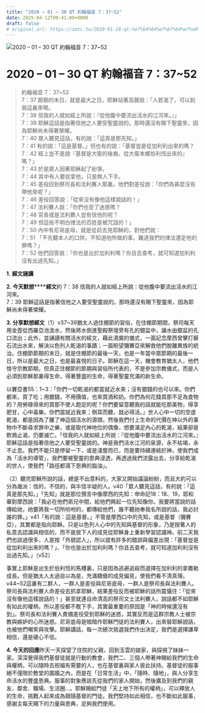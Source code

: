 ```yaml
---
title: "2020 – 01 – 30 QT 約翰福音 7：37~52"
date: 2025-04-12T00:41:09+0800
draft: false
# original_url: https://cmtc.tw/2020-01-28-qt-%e7%b4%84%e7%bf%b0%e7%a6%8f%e9%9f%b3-7%ef%bc%9a1424
---
```


![2020 – 01 – 30 QT 約翰福音 7：37\~52](/images/qt.jpg   "2020 – 01 – 30 QT 約翰福音 7：37\~52")

# 2020 – 01 – 30 QT 約翰福音 7：37\~52

> 約翰福音 7：37\~52  
> 7：37 節期的末日，就是最大之日，耶穌站著高聲說：「人若渴了，可以到我這裏來喝。  
> 7：38 信我的人就如經上所說：『從他腹中要流出活水的江河來。』」  
> 7：39 耶穌這話是指著信他之人要受聖靈說的。那時還沒有賜下聖靈來，因為耶穌尚未得著榮耀。  
> 7：40 眾人聽見這話，有的說：「這真是那先知。」  
> 7：41 有的說：「這是基督。」但也有的說：「基督豈是從加利利出來的嗎？  
> 7：42 經上豈不是說『基督是大衛的後裔，從大衛本鄉伯利恆出來的』嗎？」  
> 7：43 於是眾人因著耶穌起了紛爭。  
> 7：44 其中有人要捉拿他，只是無人下手。  
> 7：45 差役回到祭司長和法利賽人那裏。他們對差役說：「你們為甚麼沒有帶他來呢？」  
> 7：46 差役回答說：「從來沒有像他這樣說話的！」  
> 7：47 法利賽人說：「你們也受了迷惑嗎？  
> 7：48 官長或是法利賽人豈有信他的呢？  
> 7：49 但這些不明白律法的百姓是被咒詛的！」  
> 7：50 內中有尼哥底母，就是從前去見耶穌的，對他們說：  
> 7：51 「不先聽本人的口供，不知道他所做的事，難道我們的律法還定他的罪嗎？」  
> 7：52 他們回答說：「你也是出於加利利嗎？你且去查考，就可知道加利利沒有出過先知。」

**1.** **經文誦讀**

**2. 今天默想****經文**約 7：38 信我的人就如經上所說：從他腹中要流出活水的江河來。  
7：39 耶穌這話是指著信他之人要受聖靈說的。那時還沒有賜下聖靈來，因為耶穌尚未得著榮耀。

**3. 分享默想經文**（1）v37\~39猶太人過住棚節的習俗，在住棚節期間，祭司每天用金壺從西羅亞池汲水，然後將水倒進聖殿祭壇旁有孔的銀盆中，讓水由銀盆的孔口流出；此外，並誦讀有關活水的經文，藉此澆奠的儀式，一面記念摩西曾擊打磐石流出水來，解決以色列人乾渴的事蹟；一面盼望彌賽亞來解救他們脫離異族的統治。住棚節節期的末日，就是住棚節的最後一天，也是一年當中眾節期的最後一日，所以是最大之日，也是最喜悅的日子。耶穌在這一天，機會教育猶太人，他們恪守宗教節期，但真正住棚節的節期與習俗所代表的，不是參加宗教儀式，而是人必須到耶穌那裏得生命，得著豐盛的生命，得著聖靈充滿的新生命。

以賽亞書55：1\~3：「你們一切乾渴的都當就近水來；沒有銀錢的也可以來。你們都來，買了吃；用銀錢，不用價值，也來買酒和奶。你們為何花錢買那不足為食物的？用勞碌得來的買那不使人飽足的呢？你們要留意聽我的話就能吃那美物，得享肥甘，心中喜樂。你們當就近我來；側耳而聽，就必得活。」世人心中一切的空虛乾渴，都是因為了離了神這個活水的源頭，然後我們付上生命的代價在神以外的事物中不斷尋求罪中之樂，或是取代神地位的偶像，想要滿足內心的乾渴，結果卻是飲鴆止渴，仍要滅亡。「信我的人就如經上所說：『從他腹中要流出活水的江河來。』耶穌這話是指著信他之人要受聖靈說的。神是我們活水江河的泉源，永不枯竭，永不止息。我們不能只是停留一下，或是淺嘗而已，而是要持續連結於神，使我們成為「活水的導管」，我們要被聖靈的恩典浸透，再透過我們流露出去，分享給乾渴的世人，使我們「路徑都滴下恩典的脂油」。

（2）聽完耶穌所說的話，總是不出意料的，大家又開始議論紛紛，而且大約可以分為幾派：信的，不信的，與半信半疑的人。v40「眾人聽見這話，有的說：「這真是那先知。」「先知」就是那位預言中像摩西的先知：申命記18：18、19，耶和華對摩西說：「我必在他們弟兄中間，給他們興起一位先知像你。我要將當說的話傳給祂，祂要將我一切所吩咐的，都傳給他們，誰不聽祂奉我名所說的話，我必討誰的罪。」v41「有的說：這是基督。」不管是摩西口中的先知，或是基督（彌賽亞），其實都是指向耶穌。只是以色列人心中的先知與基督的形象，乃是按著人的私意去認識與相信的，而不是放下人的成見從耶穌身上重新學習認識神。前二天我們也談過很多，人是按「外貌認人」，所以就有許多的錯誤與偏差出現：「基督豈是從加利利出來的嗎？」、「你也是出於加利利嗎？你且去查考，就可知道加利利沒有出過先知。」（v52）

事實上耶穌是出生於伯利恆的馬槽裏，只是因為逃避追殺而選擇在加利利的拿撒勒成長。但是猶太人太過自以為是，充滿驕傲的成見偏見，使我們看不清真理。v44\~52這裏有二群人，一群人是差役與尼哥底母，一群人是祭司長與法利賽人。祭司長與法利賽人命差役去抓拿耶穌，結果差役反而被耶穌的話所震懾住：「從來沒有像他這樣說話的！」甚至就連自命清高的祭司文士法利賽人，說話都不如耶穌有如此的權柄，所以差役都不敢下手，其實最重要的原因是「神的時候還沒有到」。祭司長和法利賽人責備差役受到耶穌的迷惑，其實反而是這群宗教人士被宗教與嫉妒的心所迷惑。尼哥底母是暗暗作耶穌門徒的法利賽人，出來替耶穌說話，也被他們嘲笑與攻擊。耶穌講話，每一次總次挑選我們作出決定，我們是選擇謙卑相信，還是硬心不信。

**4. 今天的回應**昨天一天探望了住院的父親，回到玉雲的娘家，與探視了妹妹一家。深深覺得我們基督徒就是行動的教會，我們二、三個人帶著神賜給我們的生命與權柄，可以隨時去祝福有需要的人，也在基督裏與家人彼此扶持。基督徒的服事絕不僅限於教堂的圍牆之內，而是在「日常生活」中，「隨時、隨地」，與人分享生命活水的豐盛恩典。服事的對象應該先從我們的家人開始，然後擴及到我們的親友、鄰舍、職場、生活圈…。耶穌賜給門徒「天上地下所有的權柄」，可以釋放人的生命，挑戰人起來成為跟隨基督的門徒。我們堅持如此相信，也不斷如此服事，感謝主每天賜下的力量與恩典，足夠我們使用。